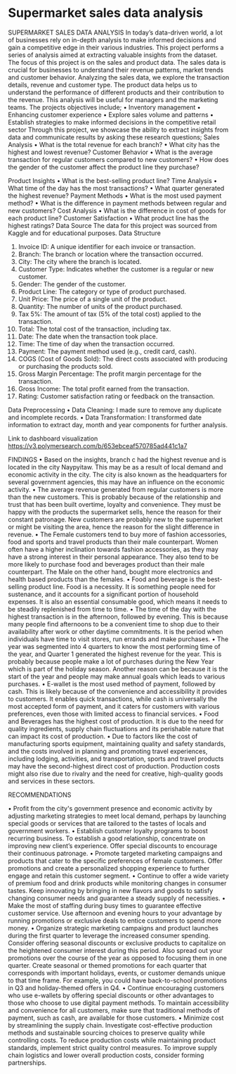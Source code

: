 # Supermarket sales data analysis
SUPERMARKET SALES DATA ANALYSIS
In today’s data-driven world, a lot of businesses rely on in-depth analysis to make informed decisions and gain a competitive edge in their various industries. This project performs a series of analysis aimed at extracting valuable insights from the dataset. The focus of this project is on the sales and product data. The sales data is crucial for businesses to understand their revenue patterns, market trends and customer behavior. Analyzing the sales data, we explore the transaction details, revenue and customer type.
The product data helps us to understand the performance of different products and their contribution to the revenue. This analysis will be useful for managers and the marketing teams.
The projects objectives include;
•	Inventory management
•	Enhancing customer experience 
•	Explore sales volume and patterns
•	Establish strategies to make informed decisions in the competitive retail sector
Through this project, we showcase the ability to extract insights from data and communicate results by asking these research questions;
Sales Analysis
•	What is the total revenue for each branch?
•	What city has the highest and lowest revenue?
Customer Behavior
•	What is the average transaction for regular customers compared to new customers?
•	How does the gender of the customer affect the product line they purchase?

Product Insights
•	What is the best-selling product line?
Time Analysis
•	What time of the day has the most transactions?
•	What quarter generated the highest revenue?
Payment Methods 
•	What is the most used payment method?
•	What is the difference in payment methods between regular and new customers?
Cost Analysis
•	What is the difference in cost of goods for each product line?
Customer Satisfaction
•	What product line has the highest ratings?
Data Source
The data for this project was sourced from Kaggle and for educational purposes.
Data Structure
1.	Invoice ID: A unique identifier for each invoice or transaction.
2.	Branch: The branch or location where the transaction occurred.
3.	City: The city where the branch is located.
4.	Customer Type: Indicates whether the customer is a regular or new customer.
5.	Gender: The gender of the customer.
6.	Product Line: The category or type of product purchased.
7.	Unit Price: The price of a single unit of the product.
8.	Quantity: The number of units of the product purchased.
9.	Tax 5%: The amount of tax (5% of the total cost) applied to the transaction.
10.	Total: The total cost of the transaction, including tax.
11.	Date: The date when the transaction took place.
12.	Time: The time of day when the transaction occurred.
13.	Payment: The payment method used (e.g., credit card, cash).
14.	COGS (Cost of Goods Sold): The direct costs associated with producing or purchasing the products sold.
15.	Gross Margin Percentage: The profit margin percentage for the transaction.
16.	Gross Income: The total profit earned from the transaction.
17.	Rating: Customer satisfaction rating or feedback on the transaction.


Data Preprocessing
•	Data Cleaning: I made sure to remove any duplicate and incomplete records.
•	Data Transformation: I transformed date information to extract day, month and year components for further analysis.

Link to dashboard visualization
https://v3.polymersearch.com/b/653ebceaf570785ad441c1a7

FINDINGS
•	Based on the insights, branch c had the highest revenue and is located in the city Naypyitaw. This may be as a result of local demand and economic activity in the city. The city is also known as the headquarters for several government agencies, this may have an influence on the economic activity.
•	The average revenue generated from regular customers is more than the new customers. This is probably because of the relationship and trust that has been built overtime, loyalty and convenience. They must be happy with the products the supermarket sells, hence the reason for their constant patronage. New customers are probably new to the supermarket or might be visiting the area, hence the reason for the slight difference in revenue.
•	The Female customers tend to buy more of fashion accessories, food and sports and travel products than their male counterpart. Women often have a higher inclination towards fashion accessories, as they may have a strong interest in their personal appearance. They also tend to be more likely to purchase food and beverages product than their male counterpart.  The Male on the other hand, bought more electronics and health based products than the females.
•	Food and beverage is the best-selling product line. Food is a necessity. It is something people need for sustenance, and it accounts for a significant portion of household expenses. It is also an essential consumable good, which means it needs to be steadily replenished from time to time.
•	The time of the day with the highest transaction is in the afternoon, followed by evening. This is because many people find afternoons to be a convenient time to shop due to their availability after work or other daytime commitments. It is the period when individuals have time to visit stores, run errands and make purchases.
•	The year was segmented into 4 quarters to know the most performing time of the year, and Quarter 1 generated the highest revenue for the year. This is probably because people make a lot of purchases during the New Year which is part of the holiday season. Another reason can be because it is the start of the year and people may make annual goals which leads to various purchases.
•	E-wallet is the most used method of payment, followed by cash. This is likely because of the convenience and accessibility it provides to customers. It enables quick transactions, while cash is universally the most accepted form of payment, and it caters for customers with various preferences, even those with limited access to financial services.
•	Food and Beverages has the highest cost of production. It is due to the need for quality ingredients, supply chain fluctuations and its perishable nature that can impact its cost of production. 
•	Due to factors like the cost of manufacturing sports equipment, maintaining quality and safety standards, and the costs involved in planning and promoting travel experiences, including lodging, activities, and transportation, sports and travel products may have the second-highest direct cost of production. Production costs might also rise due to rivalry and the need for creative, high-quality goods and services in these sectors.


RECOMMENDATIONS

•	Profit from the city's government presence and economic activity by adjusting marketing strategies to meet local demand, perhaps by launching special goods or services that are tailored to the tastes of locals and government workers.
•	Establish customer loyalty programs to boost recurring business. To establish a good relationship, concentrate on improving new client’s experience. Offer special discounts to encourage their continuous patronage.
•	Promote targeted marketing campaigns and products that cater to the specific preferences of female customers. Offer promotions and create a personalized shopping experience to further engage and retain this customer segment.
•	Continue to offer a wide variety of premium food and drink products while monitoring changes in consumer tastes. Keep innovating by bringing in new flavors and goods to satisfy changing consumer needs and guarantee a steady supply of necessities.
•	Make the most of staffing during busy times to guarantee effective customer service. Use afternoon and evening hours to your advantage by running promotions or exclusive deals to entice customers to spend more money.
•	Organize strategic marketing campaigns and product launches during the first quarter to leverage the increased consumer spending. Consider offering seasonal discounts or exclusive products to capitalize on the heightened consumer interest during this period.
Also spread out your promotions over the course of the year as opposed to focusing them in one quarter. Create seasonal or themed promotions for each quarter that corresponds with important holidays, events, or customer demands unique to that time frame. For example, you could have back-to-school promotions in Q3 and holiday-themed offers in Q4.
•	Continue encouraging customers who use e-wallets by offering special discounts or other advantages to those who choose to use digital payment methods. To maintain accessibility and convenience for all customers, make sure that traditional methods of payment, such as cash, are available for those customers.
•	Minimize cost by streamlining the supply chain. Investigate cost-effective production methods and sustainable sourcing choices to preserve quality while controlling costs.
 To reduce production costs while maintaining product standards, implement strict quality control measures. To improve supply chain logistics and lower overall production costs, consider forming partnerships.



